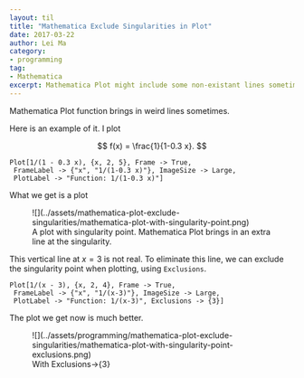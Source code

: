 ```yaml
---
layout: til
title: "Mathematica Exclude Singularities in Plot"
date: 2017-03-22
author: Lei Ma
category:
- programming
tag:
- Mathematica
excerpt: Mathematica Plot might include some non-existant lines sometimes, Exclusions is the potion for it.
---
```


Mathematica Plot function brings in weird lines sometimes.

Here is an example of it. I plot

$$
f(x) = \frac{1}{1-0.3 x}.
$$


```
Plot[1/(1 - 0.3 x), {x, 2, 5}, Frame -> True,
 FrameLabel -> {"x", "1/(1-0.3 x)"}, ImageSize -> Large,
 PlotLabel -> "Function: 1/(1-0.3 x)"]
```

What we get is a plot

<figure markdown="1">
![](../assets/mathematica-plot-exclude-singularities/mathematica-plot-with-singularity-point.png)
<figcaption>
A plot with singularity point. Mathematica Plot brings in an extra line at the singularity.
</figcaption>
</figure>



This vertical line at $x=3$ is not real. To eliminate this line, we can exclude the singularity point when plotting, using `Exclusions`.

```
Plot[1/(x - 3), {x, 2, 4}, Frame -> True,
 FrameLabel -> {"x", "1/(x-3)"}, ImageSize -> Large,
 PlotLabel -> "Function: 1/(x-3)", Exclusions -> {3}]
```

The plot we get now is much better.

<figure markdown="1">
![](../assets/programming/mathematica-plot-exclude-singularities/mathematica-plot-with-singularity-point-exclusions.png)
<figcaption>
With Exclusions->{3}
</figcaption>
</figure>
